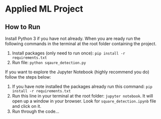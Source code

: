 # Applied ML Project
## How to Run
Install Python 3 if you have not already. When you are ready run the following commands in the terminal at the root folder containing the project.

1. Install packages (only need to run once): `pip install -r requirements.txt`
2. Run file: `python sqaure_detection.py`

If you want to explore the Jupyter Notebook (highly recommend you do) follow the steps below:

1. If you have note installed the packages already run this command: `pip install -r requirements.txt`
2. Run this line in your terminal at the root folder: `jupyter notebook`. It will open up a window in your browser. Look for `square_detection.ipynb` file and click on it.
3. Run through the code...
